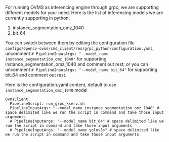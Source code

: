 For running OVMS as inferencing engine through grpc, we are supporting different models for your need. Here is the list of inferencing models we are currently supporting in python:

1. instance_segmentation_omz_1040
2. bit_64

You can switch between them by editing the configuration file `configs/opencv-ovms/cmd_client/res/grpc_python/configuration.yaml`, uncomment `# PipelineInputArgs: "--model_name instance_segmentation_omz_1040"` for supporting instance_segmentation_omz_1040 and comment out rest; or you can uncomment `# PipelineInputArgs: "--model_name bit_64"` for supporting bit_64 and comment out rest.

Here is the configuration.yaml content, default to use `instance_segmentation_omz_1040` model
```
OvmsClient:
  PipelineScript: run_grpc_kserv.sh
  PipelineInputArgs: "--model_name instance_segmentation_omz_1040" # space delimited like we run the script in command and take those input arguments
  # PipelineInputArgs: "--model_name bit_64" # space delimited like we run the script in command and take those input arguments
  # PipelineInputArgs: "--model_name yolov5s" # space delimited like we run the script in command and take those input arguments

```